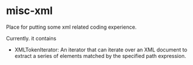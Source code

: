 misc-xml
========

Place for putting some xml related coding experience.

Currently. it contains
- XMLTokenIterator: An iterator that can iterate over an XML document to extract 
  a series of elements matched by the specified path expression. 